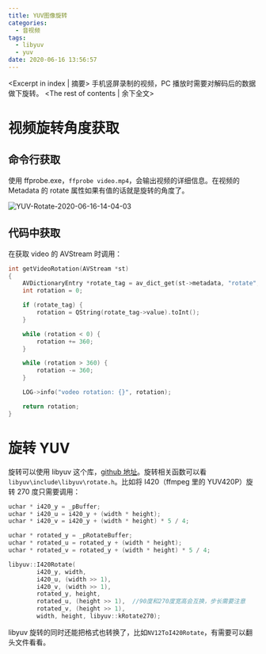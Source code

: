 ```yaml
---
title: YUV图像旋转
categories:
  - 音视频
tags:
  - libyuv
  - yuv
date: 2020-06-16 13:56:57
---
```


<Excerpt in index | 摘要>
手机竖屏录制的视频，PC 播放时需要对解码后的数据做下旋转。<!-- more -->
<The rest of contents | 余下全文>

# 视频旋转角度获取

## 命令行获取

使用 ffprobe.exe，`ffprobe video.mp4`，会输出视频的详细信息。在视频的 Metadata 的 rotate 属性如果有值的话就是旋转的角度了。

![YUV-Rotate-2020-06-16-14-04-03](https://cdn.jsdelivr.net/gh/Longxr/PicStored/blog/YUV-Rotate-2020-06-16-14-04-03.png)

## 代码中获取

在获取 video 的 AVStream 时调用：

```C++
int getVideoRotation(AVStream *st)
{
    AVDictionaryEntry *rotate_tag = av_dict_get(st->metadata, "rotate", nullptr, 0);
    int rotation = 0;

    if (rotate_tag) {
        rotation = QString(rotate_tag->value).toInt();
    }

    while (rotation < 0) {
        rotation += 360;
    }

    while (rotation > 360) {
        rotation -= 360;
    }

    LOG->info("vodeo rotation: {}", rotation);

    return rotation;
}
```

# 旋转 YUV

旋转可以使用 libyuv 这个库，[github 地址](https://github.com/lemenkov/libyuv)。旋转相关函数可以看`libyuv\include\libyuv\rotate.h`。比如将 I420（ffmpeg 里的 YUV420P）旋转 270 度只需要调用：

```C++
uchar * i420_y = _pBuffer;
uchar * i420_u = i420_y + (width * height);
uchar * i420_v = i420_y + (width * height) * 5 / 4;

uchar * rotated_y = _pRotateBuffer;
uchar * rotated_u = rotated_y + (width * height);
uchar * rotated_v = rotated_y + (width * height) * 5 / 4;

libyuv::I420Rotate(
        i420_y, width,
        i420_u, (width >> 1),
        i420_v, (width >> 1),
        rotated_y, height,
        rotated_u, (height >> 1),  //90度和270度宽高会互换，步长需要注意
        rotated_v, (height >> 1),
        width, height, libyuv::kRotate270);
```

libyuv 旋转的同时还能把格式也转换了，比如`NV12ToI420Rotate`，有需要可以翻头文件看看。
